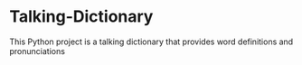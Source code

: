 # Talking-Dictionary
This Python project is a talking dictionary that provides word definitions and pronunciations
